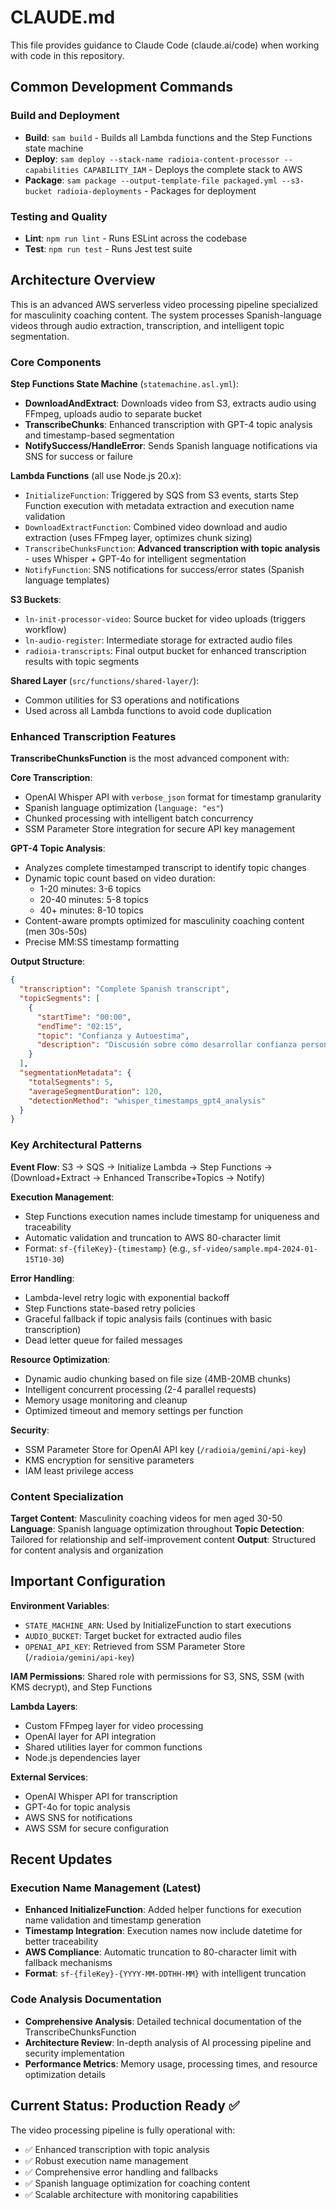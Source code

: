 # CLAUDE.md

This file provides guidance to Claude Code (claude.ai/code) when working with code in this repository.

## Common Development Commands

### Build and Deployment
- **Build**: `sam build` - Builds all Lambda functions and the Step Functions state machine
- **Deploy**: `sam deploy --stack-name radioia-content-processor --capabilities CAPABILITY_IAM` - Deploys the complete stack to AWS
- **Package**: `sam package --output-template-file packaged.yml --s3-bucket radioia-deployments` - Packages for deployment

### Testing and Quality
- **Lint**: `npm run lint` - Runs ESLint across the codebase
- **Test**: `npm run test` - Runs Jest test suite

## Architecture Overview

This is an advanced AWS serverless video processing pipeline specialized for masculinity coaching content. The system processes Spanish-language videos through audio extraction, transcription, and intelligent topic segmentation.

### Core Components

**Step Functions State Machine** (`statemachine.asl.yml`):
- **DownloadAndExtract**: Downloads video from S3, extracts audio using FFmpeg, uploads audio to separate bucket
- **TranscribeChunks**: Enhanced transcription with GPT-4 topic analysis and timestamp-based segmentation  
- **NotifySuccess/HandleError**: Sends Spanish language notifications via SNS for success or failure

**Lambda Functions** (all use Node.js 20.x):
- `InitializeFunction`: Triggered by SQS from S3 events, starts Step Function execution with metadata extraction and execution name validation
- `DownloadExtractFunction`: Combined video download and audio extraction (uses FFmpeg layer, optimizes chunk sizing)
- `TranscribeChunksFunction`: **Advanced transcription with topic analysis** - uses Whisper + GPT-4o for intelligent segmentation
- `NotifyFunction`: SNS notifications for success/error states (Spanish language templates)

**S3 Buckets**:
- `ln-init-processor-video`: Source bucket for video uploads (triggers workflow)
- `ln-audio-register`: Intermediate storage for extracted audio files  
- `radioia-transcripts`: Final output bucket for enhanced transcription results with topic segments

**Shared Layer** (`src/functions/shared-layer/`):
- Common utilities for S3 operations and notifications
- Used across all Lambda functions to avoid code duplication

### Enhanced Transcription Features

**TranscribeChunksFunction** is the most advanced component with:

**Core Transcription**:
- OpenAI Whisper API with `verbose_json` format for timestamp granularity
- Spanish language optimization (`language: "es"`) 
- Chunked processing with intelligent batch concurrency
- SSM Parameter Store integration for secure API key management

**GPT-4 Topic Analysis**:
- Analyzes complete timestamped transcript to identify topic changes
- Dynamic topic count based on video duration:
  - 1-20 minutes: 3-6 topics
  - 20-40 minutes: 5-8 topics  
  - 40+ minutes: 8-10 topics
- Content-aware prompts optimized for masculinity coaching content (men 30s-50s)
- Precise MM:SS timestamp formatting

**Output Structure**:
```json
{
  "transcription": "Complete Spanish transcript",
  "topicSegments": [
    {
      "startTime": "00:00",
      "endTime": "02:15", 
      "topic": "Confianza y Autoestima",
      "description": "Discusión sobre cómo desarrollar confianza personal"
    }
  ],
  "segmentationMetadata": {
    "totalSegments": 5,
    "averageSegmentDuration": 120,
    "detectionMethod": "whisper_timestamps_gpt4_analysis"
  }
}
```

### Key Architectural Patterns

**Event Flow**: S3 → SQS → Initialize Lambda → Step Functions → (Download+Extract → Enhanced Transcribe+Topics → Notify)

**Execution Management**:
- Step Functions execution names include timestamp for uniqueness and traceability
- Automatic validation and truncation to AWS 80-character limit
- Format: `sf-{fileKey}-{timestamp}` (e.g., `sf-video/sample.mp4-2024-01-15T10-30`)

**Error Handling**: 
- Lambda-level retry logic with exponential backoff
- Step Functions state-based retry policies
- Graceful fallback if topic analysis fails (continues with basic transcription)
- Dead letter queue for failed messages

**Resource Optimization**: 
- Dynamic audio chunking based on file size (4MB-20MB chunks)
- Intelligent concurrent processing (2-4 parallel requests)
- Memory usage monitoring and cleanup
- Optimized timeout and memory settings per function

**Security**:
- SSM Parameter Store for OpenAI API key (`/radioia/gemini/api-key`)
- KMS encryption for sensitive parameters
- IAM least privilege access

### Content Specialization

**Target Content**: Masculinity coaching videos for men aged 30-50
**Language**: Spanish language optimization throughout
**Topic Detection**: Tailored for relationship and self-improvement content
**Output**: Structured for content analysis and organization

## Important Configuration

**Environment Variables**:
- `STATE_MACHINE_ARN`: Used by InitializeFunction to start executions
- `AUDIO_BUCKET`: Target bucket for extracted audio files
- `OPENAI_API_KEY`: Retrieved from SSM Parameter Store (`/radioia/gemini/api-key`)

**IAM Permissions**: Shared role with permissions for S3, SNS, SSM (with KMS decrypt), and Step Functions

**Lambda Layers**: 
- Custom FFmpeg layer for video processing
- OpenAI layer for API integration  
- Shared utilities layer for common functions
- Node.js dependencies layer

**External Services**:
- OpenAI Whisper API for transcription
- GPT-4o for topic analysis
- AWS SNS for notifications
- AWS SSM for secure configuration

## Recent Updates

### Execution Name Management (Latest)
- **Enhanced InitializeFunction**: Added helper functions for execution name validation and timestamp generation
- **Timestamp Integration**: Execution names now include datetime for better traceability
- **AWS Compliance**: Automatic truncation to 80-character limit with fallback mechanisms
- **Format**: `sf-{fileKey}-{YYYY-MM-DDTHH-MM}` with intelligent truncation

### Code Analysis Documentation
- **Comprehensive Analysis**: Detailed technical documentation of the TranscribeChunksFunction
- **Architecture Review**: In-depth analysis of AI processing pipeline and security implementation
- **Performance Metrics**: Memory usage, processing times, and resource optimization details

## Current Status: Production Ready ✅

The video processing pipeline is fully operational with:
- ✅ Enhanced transcription with topic analysis
- ✅ Robust execution name management 
- ✅ Comprehensive error handling and fallbacks
- ✅ Spanish language optimization for coaching content
- ✅ Scalable architecture with monitoring capabilities
